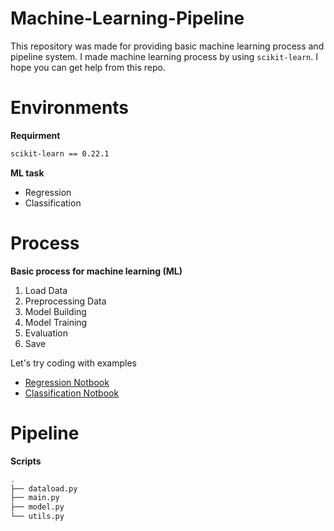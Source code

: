 # Machine-Learning-Pipeline

This repository was made for providing basic machine learning process and pipeline system. I made machine learning process by using `scikit-learn`. I hope you can get help from this repo.

# Environments

**Requirment**

```bash
scikit-learn == 0.22.1
```

**ML task**

- Regression
- Classification

# Process

**Basic process for machine learning (ML)**

1. Load Data
2. Preprocessing Data
3. Model Building
4. Model Training
5. Evaluation
6. Save

Let's try coding with examples

- [Regression Notbook](https://github.com/DataNetworkAnalysis/Machine-Learning-Pipeline/blob/main/notebook/Process%20(Regression).ipynb)
- [Classification Notbook](https://github.com/DataNetworkAnalysis/Machine-Learning-Pipeline/blob/main/notebook/Process%20(Classification).ipynb)

# Pipeline

**Scripts**

```bash
.
├── dataload.py
├── main.py
├── model.py
└── utils.py
```
